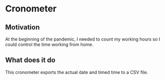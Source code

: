 # Cronometer

## Motivation

At the beginning of the pandemic, I needed to count my working hours so I could control the time working from home.

## What does it do

This cronometer exports the actual date and timed time to a CSV file.

